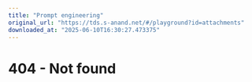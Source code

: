 ```yaml
---
title: "Prompt engineering"
original_url: "https://tds.s-anand.net/#/playground?id=attachments"
downloaded_at: "2025-06-10T16:30:27.473375"
---
```

404 - Not found
===============